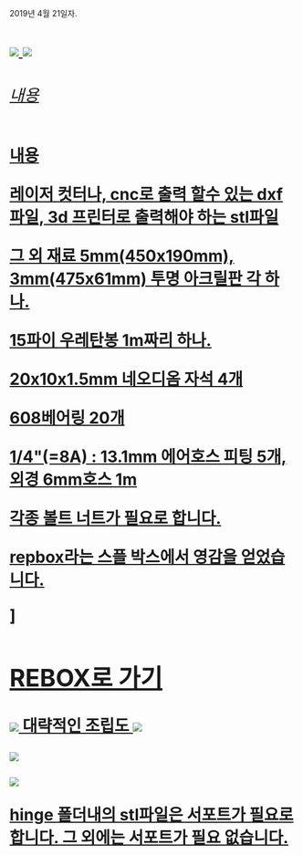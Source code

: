 2019년 4월 21일자. 




<h1><a href ="#오픈스플박스>오픈스플박스</h1>



5개의 스플을 거치 할 수 있는 스플 박스 입니다.

12t 900x1800 합판 하나로 2개의 스플박스를 만들수 있습니다.

![](https://github.com/ulsanether/openspoolbox/blob/master/5.PNG)
![](https://github.com/ulsanether/openspoolbox/blob/master/6.PNG)
![](https://github.com/ulsanether/openspoolbox/blob/master/7.PNG)




<P></P>
<h6 id="오픈스플박스">내용</h6>

<p>내용
<p>레이저 컷터나, cnc로 출력 할수 있는 dxf파일, 
3d 프린터로 출력해야 하는 stl파일</p>


그 외 재료
5mm(450x190mm), 3mm(475x61mm) 투명 아크릴판 각 하나. 

15파이 우레탄봉 1m짜리 하나. 

20x10x1.5mm 네오디옴 자석 4개

608베어링 20개

1/4"(=8A) : 13.1mm 에어호스 피팅 5개, 외경 6mm호스 1m

각종 볼트 너트가 필요로 합니다. 

<P>repbox라는 스플 박스에서 영감을 얻었습니다.</P>]

<h2><a href=https://www.repkord.com/>REBOX로 가기</h2>

![](https://github.com/ulsanether/openspoolbox/blob/master/1.PNG)
대략적인 조립도
![](https://github.com/ulsanether/openspoolbox/blob/master/2.PNG)


![](https://github.com/ulsanether/openspoolbox/blob/master/3.PNG)



![](https://github.com/ulsanether/openspoolbox/blob/master/4.PNG)

hinge 폴더내의 stl파일은 서포트가 필요로 합니다. 그 외에는 서포트가 필요 없습니다.


